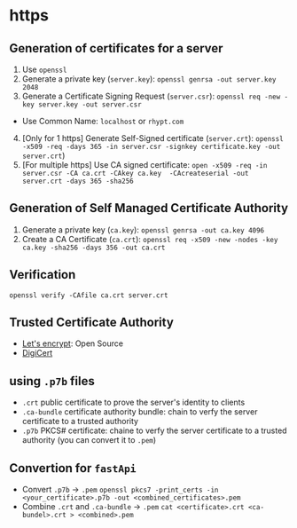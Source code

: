 # https

## Generation of certificates for a server

1. Use `openssl`
2. Generate a private key (`server.key`): `openssl genrsa -out server.key 2048`
3. Generate a Certificate Signing Request (`server.csr`): `openssl req -new -key server.key -out server.csr`
  - Use Common Name: `localhost` or `rhypt.com`
4. [Only for 1 https] Generate Self-Signed certificate (`server.crt`): `openssl -x509 -req -days 365 -in server.csr -signkey certificate.key -out server.crt`)
5. [For multiple https] Use CA signed certificate: `open -x509 -req -in server.csr -CA ca.crt -CAkey ca.key  -CAcreateserial -out server.crt -days 365 -sha256`

## Generation of Self Managed Certificate Authority

1. Generate a private key (`ca.key`): `openssl genrsa -out ca.key 4096`
2. Create a CA Certificate (`ca.crt`): `openssl req -x509 -new -nodes -key ca.key -sha256 -days 356 -out ca.crt`

## Verification

`openssl verify -CAfile ca.crt server.crt`

## Trusted Certificate Authority

- [Let's encrypt](https://letsencrypt.org): Open Source
- [DigiCert](https://www.digicert.com)

## using `.p7b` files

 - `.crt` public certificate to prove the server's identity to clients
 - `.ca-bundle` certificate authority bundle: chain to verfy the server certificate to a trusted authority
 - `.p7b` PKCS# certificate: chaine to verfy the server certificate to a trusted authority (you can convert it to `.pem`)

## Convertion for `fastApi`

- Convert `.p7b` -> `.pem`
  `openssl pkcs7 -print_certs -in <your_certificate>.p7b -out <combined_certificates>.pem`
- Combine `.crt` and `.ca-bundle` -> `.pem`
  `cat <certificate>.crt <ca-bundel>.crt > <combined>.pem`

